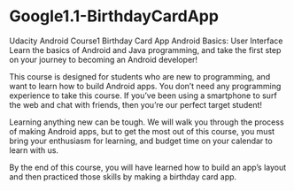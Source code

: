 # Google1.1-BirthdayCardApp
Udacity Android Course1 Birthday Card App
Android Basics: User Interface
Learn the basics of Android and Java programming, and take the first step on your journey to becoming an Android developer!

This course is designed for students who are new to programming, and want to learn how to build Android apps. You don’t need any programming experience to take this course. If you’ve been using a smartphone to surf the web and chat with friends, then you’re our perfect target student!

Learning anything new can be tough. We will walk you through the process of making Android apps, but to get the most out of this course, you must bring your enthusiasm for learning, and budget time on your calendar to learn with us.

By the end of this course, you will have learned how to build an app’s layout and then practiced those skills by making a birthday card app.
